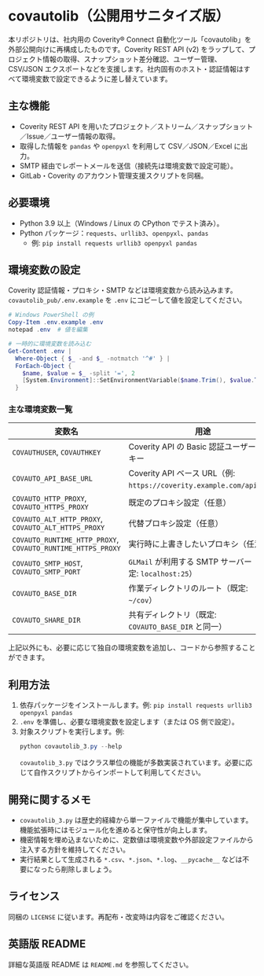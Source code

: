 ﻿# covautolib（公開用サニタイズ版）

本リポジトリは、社内用の Coverity® Connect 自動化ツール「covautolib」を外部公開向けに再構成したものです。Coverity REST API (v2) をラップして、プロジェクト情報の取得、スナップショット差分確認、ユーザー管理、CSV/JSON エクスポートなどを支援します。社内固有のホスト・認証情報はすべて環境変数で設定できるように差し替えています。

## 主な機能
- Coverity REST API を用いたプロジェクト／ストリーム／スナップショット／Issue／ユーザー情報の取得。
- 取得した情報を `pandas` や `openpyxl` を利用して CSV／JSON／Excel に出力。
- SMTP 経由でレポートメールを送信（接続先は環境変数で設定可能）。
- GitLab・Coverity のアカウント管理支援スクリプトを同梱。

## 必要環境
- Python 3.9 以上（Windows / Linux の CPython でテスト済み）。
- Python パッケージ：`requests`、`urllib3`、`openpyxl`、`pandas`
  - 例: `pip install requests urllib3 openpyxl pandas`

## 環境変数の設定
Coverity 認証情報・プロキシ・SMTP などは環境変数から読み込みます。`covautolib_pub/.env.example` を `.env` にコピーして値を設定してください。

```powershell
# Windows PowerShell の例
Copy-Item .env.example .env
notepad .env  # 値を編集

# 一時的に環境変数を読み込む
Get-Content .env |
  Where-Object { $_ -and $_ -notmatch '^#' } |
  ForEach-Object {
    $name, $value = $_ -split '=', 2
    [System.Environment]::SetEnvironmentVariable($name.Trim(), $value.Trim())
  }
```

### 主な環境変数一覧
| 変数名 | 用途 |
| --- | --- |
| `COVAUTHUSER`, `COVAUTHKEY` | Coverity API の Basic 認証ユーザー名／キー |
| `COVAUTO_API_BASE_URL` | Coverity API ベース URL（例: `https://coverity.example.com/api/v2`）|
| `COVAUTO_HTTP_PROXY`, `COVAUTO_HTTPS_PROXY` | 既定のプロキシ設定（任意）|
| `COVAUTO_ALT_HTTP_PROXY`, `COVAUTO_ALT_HTTPS_PROXY` | 代替プロキシ設定（任意）|
| `COVAUTO_RUNTIME_HTTP_PROXY`, `COVAUTO_RUNTIME_HTTPS_PROXY` | 実行時に上書きしたいプロキシ（任意）|
| `COVAUTO_SMTP_HOST`, `COVAUTO_SMTP_PORT` | `GLMail` が利用する SMTP サーバー（既定: `localhost:25`）|
| `COVAUTO_BASE_DIR` | 作業ディレクトリのルート（既定: `~/cov`）|
| `COVAUTO_SHARE_DIR` | 共有ディレクトリ（既定: `COVAUTO_BASE_DIR` と同一）|

上記以外にも、必要に応じて独自の環境変数を追加し、コードから参照することができます。

## 利用方法
1. 依存パッケージをインストールします。例: `pip install requests urllib3 openpyxl pandas`
2. `.env` を準備し、必要な環境変数を設定します（または OS 側で設定）。
3. 対象スクリプトを実行します。例:
   ```powershell
   python covautolib_3.py --help
   ```
   `covautolib_3.py` ではクラス単位の機能が多数実装されています。必要に応じて自作スクリプトからインポートして利用してください。

## 開発に関するメモ
- `covautolib_3.py` は歴史的経緯から単一ファイルで機能が集中しています。機能拡張時にはモジュール化を進めると保守性が向上します。
- 機密情報を埋め込まないために、定数値は環境変数や外部設定ファイルから注入する方針を維持してください。
- 実行結果として生成される `*.csv`、`*.json`、`*.log`、`__pycache__` などは不要になったら削除しましょう。

## ライセンス
同梱の `LICENSE` に従います。再配布・改変時は内容をご確認ください。

## 英語版 README
詳細な英語版 README は `README.md` を参照してください。
